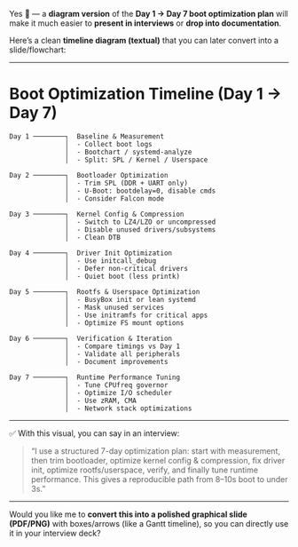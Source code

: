 Yes 🚀 — a **diagram version** of the **Day 1 → Day 7 boot optimization plan** will make it much easier to **present in interviews** or **drop into documentation**.

Here’s a clean **timeline diagram (textual)** that you can later convert into a slide/flowchart:

---

# **Boot Optimization Timeline (Day 1 → Day 7)**

```
Day 1 ────────┐  Baseline & Measurement
              │  - Collect boot logs
              │  - Bootchart / systemd-analyze
              │  - Split: SPL / Kernel / Userspace

Day 2 ────────┐  Bootloader Optimization
              │  - Trim SPL (DDR + UART only)
              │  - U-Boot: bootdelay=0, disable cmds
              │  - Consider Falcon mode

Day 3 ────────┐  Kernel Config & Compression
              │  - Switch to LZ4/LZO or uncompressed
              │  - Disable unused drivers/subsystems
              │  - Clean DTB

Day 4 ────────┐  Driver Init Optimization
              │  - Use initcall_debug
              │  - Defer non-critical drivers
              │  - Quiet boot (less printk)

Day 5 ────────┐  Rootfs & Userspace Optimization
              │  - BusyBox init or lean systemd
              │  - Mask unused services
              │  - Use initramfs for critical apps
              │  - Optimize FS mount options

Day 6 ────────┐  Verification & Iteration
              │  - Compare timings vs Day 1
              │  - Validate all peripherals
              │  - Document improvements

Day 7 ────────┐  Runtime Performance Tuning
              │  - Tune CPUfreq governor
              │  - Optimize I/O scheduler
              │  - Use zRAM, CMA
              │  - Network stack optimizations
```

---

✅ With this visual, you can say in an interview:

> “I use a structured 7-day optimization plan: start with measurement, then trim bootloader, optimize kernel config & compression, fix driver init, optimize rootfs/userspace, verify, and finally tune runtime performance. This gives a reproducible path from 8–10s boot to under 3s.”

---

Would you like me to **convert this into a polished graphical slide (PDF/PNG)** with boxes/arrows (like a Gantt timeline), so you can directly use it in your interview deck?
